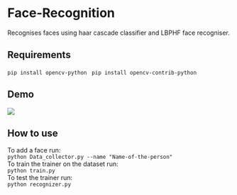 # Face-Recognition
Recognises faces using haar cascade classifier and LBPHF face recogniser.

## Requirements
``` pip install opencv-python ```
``` pip install opencv-contrib-python```

## Demo

![](demo.gif)

## How to use
 To add a face run: <br />
 ```python Data_collector.py --name "Name-of-the-person"``` <br />
 To train the trainer on the dataset run: <br />
 ```python train.py```<br />
 To test the trainer run:<br />
 ```python recognizer.py```<br />

